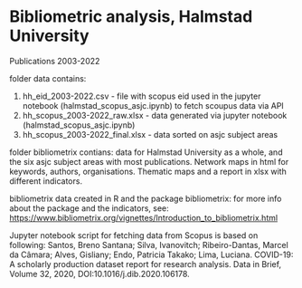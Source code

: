 # Bibliometric analysis, Halmstad University
Publications 2003-2022


folder data contains:
1. hh_eid_2003-2022.csv - file with scopus eid used in the jupyter notebook (halmstad_scopus_asjc.ipynb) to fetch scoupus data via API
2. hh_scopus_2003-2022_raw.xlsx - data generated via jupyter notebook (halmstad_scopus_asjc.ipynb) 
3. hh_scopus_2003-2022_final.xlsx - data sorted on asjc subject areas

folder bibliometrix contians:
data for Halmstad University as a whole, and the six asjc subject areas with most publications. Network maps in html for keywords, authors, organisations. Thematic maps and a report in xlsx with different indicators. 

bibliometrix data created in R and the package bibliometrix: for more info about the package and the indicators, see: https://www.bibliometrix.org/vignettes/Introduction_to_bibliometrix.html

Jupyter notebook script for fetching data from Scopus is based on following: 
Santos, Breno Santana; Silva, Ivanovitch; Ribeiro-Dantas, Marcel da Câmara; Alves, Gisliany; Endo, Patricia Takako; Lima, Luciana. COVID-19: A scholarly production dataset report for research analysis. Data in Brief, Volume 32, 2020, DOI:10.1016/j.dib.2020.106178.
